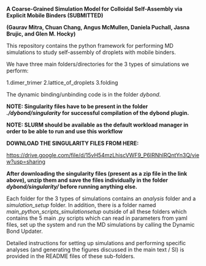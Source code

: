 **A Coarse-Grained Simulation Model for Colloidal Self-Assembly via Explicit Mobile Binders (SUBMITTED)**

**(Gaurav Mitra, Chuan Chang, Angus McMullen, Daniela Puchall, Jasna Brujic, and Glen M. Hocky)**



This repository contains the python framework for performing MD simulations to study self-assembly of droplets with mobile binders.


We have three main folders/directories for the 3 types of simulations we perform:

1.dimer_trimer
2.lattice_of_droplets
3.folding


The dynamic binding/unbinding code is in the folder *dybond*. 

**NOTE: Singularity files have to be present in the folder *./dybond/singularity* for successful compilation of the dybond plugin.**

**NOTE: SLURM should be available as the default workload manager in order to be able to run and use this workflow**



**DOWNLOAD THE SINGULARITY FILES FROM HERE:**

 https://drive.google.com/file/d/15vH54mzLhiscVWF9_P6IRNhIRQntYn3Q/view?usp=sharing

**After downloading the singularity files (present as a zip file in the link above), unzip them and save the files individually in the folder *dybond/singularity/* before running anything else.**



Each folder for the 3 types of simulations contains an *analysis* folder and a *simulation_setup* folder. In addition, there is a folder named *main_python_scripts_simulationsetup* outside of all these folders which contains the 5 main .py scripts which can read in parameters from yaml files, set up the system and run the MD simulations by calling the Dynamic Bond Updater.

Detailed instructions for setting up simulations and performing specific analyses (and generating the figures discussed in the main text / SI) is provided in the README files of these sub-folders. 

